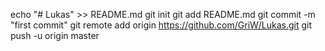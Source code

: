 echo "# Lukas" >> README.md
git init
git add README.md
git commit -m "first commit"
git remote add origin https://github.com/GriW/Lukas.git
git push -u origin master
